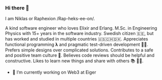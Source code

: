 ### Hi there 👋

I am Niklas or Raphexion /Rap-heks-ee-on/.

A kind software engineer who loves Elixir and Erlang.
M.Sc. in Engineering Physics with 15+ years in the software industry.
Swedish citizen 🇸🇪, but has worked and studied in multiple countries 🇺🇸🇨🇭🇩🇰.
Appreciates functional programming 𝛌 and pragmatic test-driven development 🧑‍🔧.
Prefers simple designs over complicated solutions.
Contributes to a safe and positive team culture 🌱.
Believes code reviews should be helpful and constructive.
Likes to learn new things and share with others 📚 🧑‍🏫.

- 🔭 I’m currently working on Web3 at Eiger

<!--
**Raphexion/Raphexion** is a ✨ _special_ ✨ repository because its `README.md` (this file) appears on your GitHub profile.

Here are some ideas to get you started:

- 🔭 I’m currently working on ...
- 🌱 I’m currently learning ...
- 👯 I’m looking to collaborate on ...
- 🤔 I’m looking for help with ...
- 💬 Ask me about ...
- 📫 How to reach me: ...
- 😄 Pronouns: ...
- ⚡ Fun fact: ...
-->
